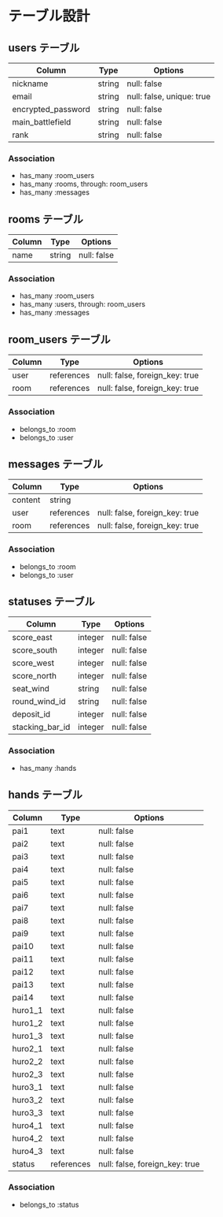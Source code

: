 # テーブル設計

## users テーブル

| Column                | Type   | Options                   |
|-----------------------|--------|---------------------------|
| nickname              | string | null: false               |
| email                 | string | null: false, unique: true |
| encrypted_password    | string | null: false               |
| main_battlefield      | string | null: false               |
| rank                  | string | null: false               |

### Association

- has_many :room_users
- has_many :rooms, through: room_users
- has_many :messages

## rooms テーブル

| Column | Type   | Options     |
| ------ | ------ | ----------- |
| name   | string | null: false |

### Association

- has_many :room_users
- has_many :users, through: room_users
- has_many :messages

## room_users テーブル

| Column | Type       | Options                        |
| ------ | ---------- | ------------------------------ |
| user   | references | null: false, foreign_key: true |
| room   | references | null: false, foreign_key: true |

### Association

- belongs_to :room
- belongs_to :user

## messages テーブル

| Column  | Type       | Options                        |
| ------- | ---------- | ------------------------------ |
| content | string     |                                |
| user    | references | null: false, foreign_key: true |
| room    | references | null: false, foreign_key: true |

### Association

- belongs_to :room
- belongs_to :user

## statuses テーブル

| Column          | Type     | Options     |
|-----------------|----------|-------------|
| score_east      | integer  | null: false |
| score_south     | integer  | null: false |
| score_west      | integer  | null: false |
| score_north     | integer  | null: false |
| seat_wind       | string   | null: false |
| round_wind_id   | string   | null: false |
| deposit_id      | integer  | null: false |
| stacking_bar_id | integer  | null: false |

### Association

- has_many :hands

## hands テーブル

| Column        | Type       | Options                        |
|---------------|------------|--------------------------------|
| pai1          | text       | null: false                    |
| pai2          | text       | null: false                    |
| pai3          | text       | null: false                    |
| pai4          | text       | null: false                    |
| pai5          | text       | null: false                    |
| pai6          | text       | null: false                    |
| pai7          | text       | null: false                    |
| pai8          | text       | null: false                    |
| pai9          | text       | null: false                    |
| pai10         | text       | null: false                    |
| pai11         | text       | null: false                    |
| pai12         | text       | null: false                    |
| pai13         | text       | null: false                    |
| pai14         | text       | null: false                    |
| huro1_1       | text       | null: false                    |
| huro1_2       | text       | null: false                    |
| huro1_3       | text       | null: false                    |
| huro2_1       | text       | null: false                    |
| huro2_2       | text       | null: false                    |
| huro2_3       | text       | null: false                    |
| huro3_1       | text       | null: false                    |
| huro3_2       | text       | null: false                    |
| huro3_3       | text       | null: false                    |
| huro4_1       | text       | null: false                    |
| huro4_2       | text       | null: false                    |
| huro4_3       | text       | null: false                    |
| status        | references | null: false, foreign_key: true |

### Association

- belongs_to :status